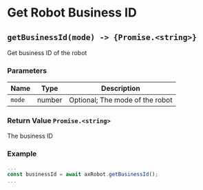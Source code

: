 # Get Robot Business ID

## `getBusinessId(mode) -> {Promise.<string>}`

Get business ID of the robot

### Parameters

| Name   | Type   | Description                     |
| ------ | ------ | ------------------------------- |
| `mode` | number | Optional; The mode of the robot |

### Return Value `Promise.<string>`

The business ID

### Example

```javascript
...
const businessId = await axRobot.getBusinessId();
...
```

